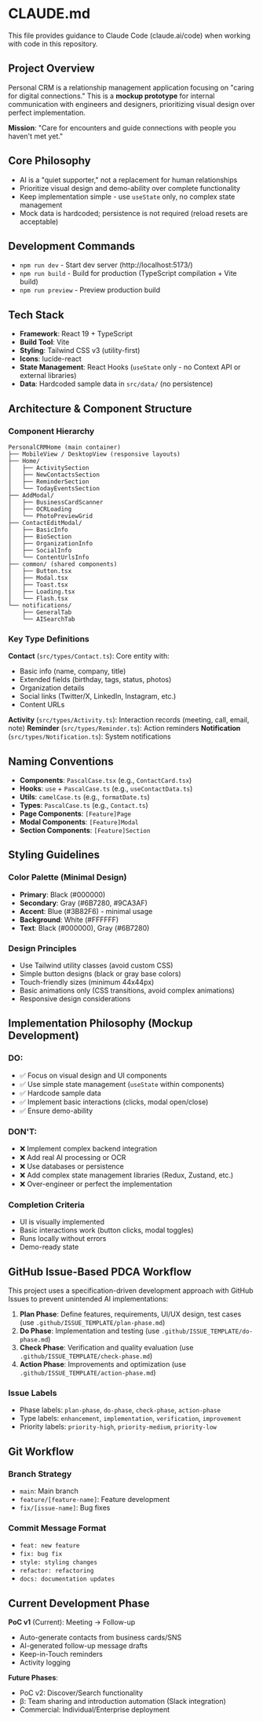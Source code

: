 # CLAUDE.md

This file provides guidance to Claude Code (claude.ai/code) when working with code in this repository.

## Project Overview

Personal CRM is a relationship management application focusing on "caring for digital connections." This is a **mockup prototype** for internal communication with engineers and designers, prioritizing visual design over perfect implementation.

**Mission**: "Care for encounters and guide connections with people you haven't met yet."

## Core Philosophy

- AI is a "quiet supporter," not a replacement for human relationships
- Prioritize visual design and demo-ability over complete functionality
- Keep implementation simple - use `useState` only, no complex state management
- Mock data is hardcoded; persistence is not required (reload resets are acceptable)

## Development Commands

- `npm run dev` - Start dev server (http://localhost:5173/)
- `npm run build` - Build for production (TypeScript compilation + Vite build)
- `npm run preview` - Preview production build

## Tech Stack

- **Framework**: React 19 + TypeScript
- **Build Tool**: Vite
- **Styling**: Tailwind CSS v3 (utility-first)
- **Icons**: lucide-react
- **State Management**: React Hooks (`useState` only - no Context API or external libraries)
- **Data**: Hardcoded sample data in `src/data/` (no persistence)

## Architecture & Component Structure

### Component Hierarchy
```
PersonalCRMHome (main container)
├── MobileView / DesktopView (responsive layouts)
├── Home/
│   ├── ActivitySection
│   ├── NewContactsSection
│   ├── ReminderSection
│   └── TodayEventsSection
├── AddModal/
│   ├── BusinessCardScanner
│   ├── OCRLoading
│   └── PhotoPreviewGrid
├── ContactEditModal/
│   ├── BasicInfo
│   ├── BioSection
│   ├── OrganizationInfo
│   ├── SocialInfo
│   └── ContentUrlsInfo
├── common/ (shared components)
│   ├── Button.tsx
│   ├── Modal.tsx
│   ├── Toast.tsx
│   ├── Loading.tsx
│   └── Flash.tsx
└── notifications/
    ├── GeneralTab
    └── AISearchTab
```

### Key Type Definitions

**Contact** (`src/types/Contact.ts`): Core entity with:
- Basic info (name, company, title)
- Extended fields (birthday, tags, status, photos)
- Organization details
- Social links (Twitter/X, LinkedIn, Instagram, etc.)
- Content URLs

**Activity** (`src/types/Activity.ts`): Interaction records (meeting, call, email, note)
**Reminder** (`src/types/Reminder.ts`): Action reminders
**Notification** (`src/types/Notification.ts`): System notifications

## Naming Conventions

- **Components**: `PascalCase.tsx` (e.g., `ContactCard.tsx`)
- **Hooks**: `use` + `PascalCase.ts` (e.g., `useContactData.ts`)
- **Utils**: `camelCase.ts` (e.g., `formatDate.ts`)
- **Types**: `PascalCase.ts` (e.g., `Contact.ts`)
- **Page Components**: `[Feature]Page`
- **Modal Components**: `[Feature]Modal`
- **Section Components**: `[Feature]Section`

## Styling Guidelines

### Color Palette (Minimal Design)
- **Primary**: Black (#000000)
- **Secondary**: Gray (#6B7280, #9CA3AF)
- **Accent**: Blue (#3B82F6) - minimal usage
- **Background**: White (#FFFFFF)
- **Text**: Black (#000000), Gray (#6B7280)

### Design Principles
- Use Tailwind utility classes (avoid custom CSS)
- Simple button designs (black or gray base colors)
- Touch-friendly sizes (minimum 44x44px)
- Basic animations only (CSS transitions, avoid complex animations)
- Responsive design considerations

## Implementation Philosophy (Mockup Development)

### DO:
- ✅ Focus on visual design and UI components
- ✅ Use simple state management (`useState` within components)
- ✅ Hardcode sample data
- ✅ Implement basic interactions (clicks, modal open/close)
- ✅ Ensure demo-ability

### DON'T:
- ❌ Implement complex backend integration
- ❌ Add real AI processing or OCR
- ❌ Use databases or persistence
- ❌ Add complex state management libraries (Redux, Zustand, etc.)
- ❌ Over-engineer or perfect the implementation

### Completion Criteria
- UI is visually implemented
- Basic interactions work (button clicks, modal toggles)
- Runs locally without errors
- Demo-ready state

## GitHub Issue-Based PDCA Workflow

This project uses a specification-driven development approach with GitHub Issues to prevent unintended AI implementations:

1. **Plan Phase**: Define features, requirements, UI/UX design, test cases (use `.github/ISSUE_TEMPLATE/plan-phase.md`)
2. **Do Phase**: Implementation and testing (use `.github/ISSUE_TEMPLATE/do-phase.md`)
3. **Check Phase**: Verification and quality evaluation (use `.github/ISSUE_TEMPLATE/check-phase.md`)
4. **Action Phase**: Improvements and optimization (use `.github/ISSUE_TEMPLATE/action-phase.md`)

### Issue Labels
- Phase labels: `plan-phase`, `do-phase`, `check-phase`, `action-phase`
- Type labels: `enhancement`, `implementation`, `verification`, `improvement`
- Priority labels: `priority-high`, `priority-medium`, `priority-low`

## Git Workflow

### Branch Strategy
- `main`: Main branch
- `feature/[feature-name]`: Feature development
- `fix/[issue-name]`: Bug fixes

### Commit Message Format
- `feat: new feature`
- `fix: bug fix`
- `style: styling changes`
- `refactor: refactoring`
- `docs: documentation updates`

## Current Development Phase

**PoC v1** (Current): Meeting → Follow-up
- Auto-generate contacts from business cards/SNS
- AI-generated follow-up message drafts
- Keep-in-Touch reminders
- Activity logging

**Future Phases**:
- PoC v2: Discover/Search functionality
- β: Team sharing and introduction automation (Slack integration)
- Commercial: Individual/Enterprise deployment